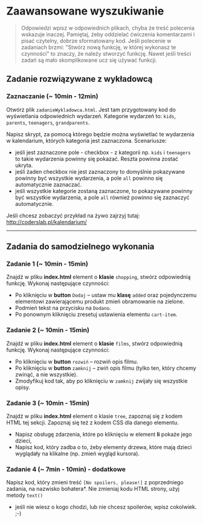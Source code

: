 # Zaawansowane wyszukiwanie

> Odpowiedzi wpisz w odpowiednich plikach, chyba że treść polecenia wskazuje inaczej.
Pamiętaj, żeby oddzielać ćwiczenia komentarzami i pisać czytelny, dobrze sformatowany kod.
Jeśli  polecenie w zadaniach brzmi: "Stwórz nową funkcję, w której wykonasz te czynności" to znaczy, że
należy stworzyć funkcję. Nawet jeśli treści zadań są mało skomplikowane
ucz się używać funkcji.

## Zadanie rozwiązywane z wykładowcą

### Zaznaczanie (~ 10min - 12min)

Otwórz plik ```zadanieWykladowca.html```. Jest tam przygotowany kod do wyświetlania odpowiednich wydarzeń.
Kategorie wydarzeń to: ```kids```, ```parents```, ```teenagers```, ```grandparents```.

Napisz skrypt, za pomocą którego będzie można wyświetlać te wydarzenia w kalendarium, których kategoria jest zaznaczona.
Scenariusze:
- jeśli jest zaznaczone pole - checkbox  - z kategorii np. ```kids``` i ```teenagers``` to takie wydarzenia powinny się pokazać.
Reszta powinna zostać ukryta.
- jeśli żaden checkbox nie jest zaznaczony to domyślnie pokazywane powinny być wszystkie wydarzenia, a pole ```all``` powinno się automatycznie zaznaczać.
- jeśli wszystkie kategorie zostaną zaznaczone, to pokazywane powinny być wszystkie wydarzenia, a  pole ```all``` również powinno się zaznaczyć automatycznie.

Jeśli chcesz zobaczyć przykład na żywo zajrzyj tutaj: http://coderslab.pl/kalendarium/

-----------------------------------------------------------------------------------------------------

## Zadania do samodzielnego wykonania

### Zadanie 1 (~ 10min - 15min)

Znajdź w pliku **index.html** element o **klasie** ```shopping```, stwórz odpowiednią funkcję. Wykonaj następujące czynności:
* Po kliknięciu w **button** ```Dodaj``` &ndash; ustaw mu **klasę** ```added``` oraz pojedynczemu elementowi zawierającemu produkt zmień obramowanie na zielone.
* Podmień tekst na przycisku na ```Dodano```.
* Po ponownym kliknięciu zresetuj ustawienia elementu ```cart-item```.

### Zadanie 2 (~ 10min - 15min)

Znajdź w pliku **index.html** element o **klasie** ```films```, stwórz odpowiednią funkcję. Wykonaj następujące czynności:
* Po kliknięciu w **button** ```rozwiń``` &ndash; rozwiń opis filmu.
* Po kliknięciu w **button** ```zamknij``` &ndash; zwiń opis filmu (tylko ten, który chcemy zwinąć, a nie wszystkie).
* Zmodyfikuj kod tak, aby po kliknięciu w ```zamknij``` zwijały się wszystkie opisy.

### Zadanie 3  (~ 10min - 15min)

Znajdź w pliku **index.html** element o klasie ```tree```, zapoznaj się z kodem HTML tej sekcji. Zapoznaj się też z kodem CSS dla danego elementu.
* Napisz obsługę zdarzenia, które po kliknięciu w element **li** pokaże jego dzieci,
* Napisz kod, który zadba o to, żeby elementy drzewa, które mają dzieci wyglądały na klikalne (np. zmień wygląd kursora).

### Zadanie 4 (~ 7min - 10min) - dodatkowe

Napisz kod, który zmieni treść ```[No spoilers, please!]``` z poprzedniego zadania, na nazwisko bohatera*. Nie zmieniaj kodu HTML strony, użyj metody ```text()```

 * jeśli nie wiesz o kogo chodzi, lub nie chcesz spoilerów, wpisz cokolwiek. ;-)
